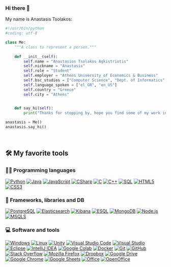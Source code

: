 ### Hi there 👋

My name is Anastasis Tsolakos:



```python
#!/usr/bin/python
#coding: utf-8

class Me:
	"""A class to represent a person."""
    
	def __init__(self):
		self.name = "Anastasios Tsolakos Agkistriotis"
		self.nickname = "Anastasis"
		self.role = "Student"
		self.employer = "Athens University of Economics & Business"
		self.bsc_studies = ["Computer Science", "Dept. of Informatics", "Athens University Of Economics & Business"]
		self.language_spoken = ["el_GR", "en_US"]
		self.country = "Greece"
		self.city = "Athens"
        

	def say_hi(self):
		print("Thanks for stopping by, hope you find some of my work interesting! Sincerely, ", self.nickname, ".", sep = "")

anastasis = Me()
anastasis.say_hi()
```

<br>

## 🛠️ My favorite tools

### 👨‍💻 Programming languages

<p>
    <a href="https://github.com/search?q=user%3Aanastasiostsolakos+language%3Apython"><img alt="Python" src="https://img.shields.io/badge/Python-3476ab.svg?logo=python&logoColor=ffd542"></a>
    <a href="https://github.com/search?q=user%3Aanastasiostsolakos+language%3Ajava"><img alt="Java" src="https://img.shields.io/badge/Java-orange.svg?logo=java&logoColor=white"></a>
    <a href="https://github.com/search?q=user%3Aanastasiostsolakos+language%3Ajavascript"><img alt="JavaScript" src="https://img.shields.io/badge/JavaScript-F7DF1E.svg?logo=javascript&logoColor=white"></a>
    <a href="https://github.com/search?q=user%3Aanastasiostsolakos+language%3Acsharp"><img alt="CSharp" src="https://img.shields.io/badge/C%20Sharp-239120.svg?logo=c-sharp&logoColor=white"></a>
    <a href="https://github.com/search?q=user%3Aanastasiostsolakos+language%3Ac"><img alt="C" src="https://img.shields.io/badge/C-A8B9CC.svg?logo=c&logoColor=white"></a>
    <a href="https://github.com/search?q=user%3Aanastasiostsolakos+language%3Ac_cpp"><img alt="C++" src="https://img.shields.io/badge/C++-00599C.svg?logo=cplusplus&logoColor=white"></a>
    <a href="https://github.com/search?q=user%3Aanastasiostsolakos+language%3Asql"><img alt="SQL" src="https://custom-icon-badges.herokuapp.com/badge/SQL-025E8C.svg?logo=database&logoColor=white"></a>
    <a href="https://github.com/search?q=user%3Aanastasiostsolakos+language%3Ahtml5"><img alt="HTML5" src="https://img.shields.io/badge/HTML5-E34F26.svg?logo=html5&logoColor=white"></a>
    <a href="https://github.com/search?q=user%3Aanastasiostsolakos+language%3Acss3"><img alt="CSS3" src="https://img.shields.io/badge/CSS3-1572B6.svg?logo=css3&logoColor=white"></a>
</p>

### 🧰 Frameworks, libraries and DB

<p>
    <a href="https://www.postgresql.org/"><img alt="PostgreSQL" src ="https://img.shields.io/badge/PostgreSQL-316192.svg?logo=postgresql&logoColor=white"></a>
    <a href="https://www.elastic.co/"><img alt="Elasticsearch" src="https://img.shields.io/badge/Elasticsearch-5ea4fd.svg?logo=Elasticsearch&logoColor=yellow"></a>
    <a href="https://www.elastic.co/kibana"><img alt="Kibana" src="https://img.shields.io/badge/Kibana-ff47e0.svg?logo=Kibana&logoColor=teal"></a>
    <a href="https://www.elastic.co/guide/en/elasticsearch/reference/current/esql.html"><img alt="ESQL" src="https://img.shields.io/badge/ES%7CQL-47c4ff.svg?logo=Elasticsearch&logoColor=pink"></a>
    <a href="https://www.mongodb.com/"><img alt="MongoDB" src="https://img.shields.io/badge/MongoDB-47A248.svg?logo=mongodb&logoColor=white"></a>
    <a href="https://nodejs.org/en/"><img alt="Node.js" src="https://img.shields.io/badge/Node.js-339933.svg?logo=nodedotjs&logoColor=white"></a>
    <a href="https://www.microsoft.com/en-us/sql-server/"><img alt="MSQLS" src="https://img.shields.io/badge/Microsoft%20SQL%20Server-CC2927.svg?logo=microsoft-sql-server&logoColor=black"></a>

### 💻 Software and tools

<p>
   <a href="https://www.microsoft.com/en-us/windows"><img alt="Windows" src="https://img.shields.io/badge/Windows-0078D6.svg?logo=windows&logoColor=white"></a>
   <a href="https://www.linux.org/"><img alt="Linux" src="https://img.shields.io/badge/Linux-black.svg?logo=linux&logoColor=white"></a>
   <a href="https://unity.com/"><img alt="Unity" src="https://img.shields.io/badge/Unity-FFFFFF.svg?logo=unity&logoColor=black"></a>
   <a href="https://code.visualstudio.com/"><img alt="Visual Studio Code" src="https://img.shields.io/badge/Visual%20Studio%20Code-4db3f3.svg?logo=visual-studio-code&logoColor=white"></a>
   <a href="https://visualstudio.microsoft.com/"><img alt="Visual Studio" src="https://img.shields.io/badge/Visual%20Studio-5C2D91.svg?logo=visual-studio&logoColor=white"></a>
   <a href="https://www.eclipse.org/"><img alt="Eclipse" src="https://img.shields.io/badge/Eclipse%20IDE-2C2255.svg?logo=eclipseide&logoColor=white"></a>
   <a href="https://www.jetbrains.com/idea/"><img alt="IntelliJ IDEA" src="https://img.shields.io/badge/IntelliJ%20IDEA-000000.svg?logo=intellijidea&logoColor=white"></a>
   <a href="https://colab.research.google.com/?utm_source=scs-index"><img alt="Google Colab" src="https://img.shields.io/badge/Google%20Colab-black.svg?logo=google%20colab&logoColor=ffd936"></a>
   <a href="https://www.docker.com/"><img alt="Docker" src="https://img.shields.io/badge/Docker-2496ed.svg?logo=docker&logoColor=white"></a>
   <a href="https://git-scm.com/"><img alt="Git" src="https://img.shields.io/badge/Git-F05033.svg?logo=git&logoColor=white"></a>
   <a href="https://github.com/"><img alt="GitHub" src="https://img.shields.io/badge/GitHub-181717.svg?logo=github&logoColor=white"></a>
   <a href="https://stackoverflow.com/"><img alt="Stack Overflow" src="https://img.shields.io/badge/-Stack%20Overflow-FE7A16?logo=stack-overflow&logoColor=white"></a>
   <a href="https://www.mozilla.org/en-US/firefox/new/"><img alt="Mozilla Firefox" src="https://img.shields.io/badge/Mozilla%20Firefox-FF7139.svg?logo=firefoxbrowser&logoColor=white"></a>
   <a href="https://www.dropbox.com/"><img alt="Dropbox" src="https://img.shields.io/badge/Dropbox-0061FF.svg?logo=dropbox&logoColor=white"></a>
   <a href="https://www.google.com/drive/"><img alt="Google Drive" src="https://img.shields.io/badge/Google%20Drive-4285F4.svg?logo=googledrive&logoColor=white"></a>
   <a href="https://www.google.com/intl/en_us/chrome/"><img alt="Google Chrome" src="https://img.shields.io/badge/Google%20Chrome-4285F4.svg?logo=google%20chrome&logoColor=red"></a>
   <a href="https://www.google.com/sheets/about/"><img alt="Google Sheets" src="https://img.shields.io/badge/Google%20Sheets-34A853.svg?logo=google%20sheets&logoColor=white"></a>
   <a href="https://www.office.com/"><img alt="Office" src="https://img.shields.io/badge/Microsoft%20Office-D83B01.svg?logo=microsoftoffice&logoColor=white"></a>
   <a href="https://www.openoffice.org/"><img alt="OpenOffice" src="https://img.shields.io/badge/Apache%20OpenOffice-0E85CD.svg?logo=apacheopenoffice&logoColor=white"></a>
   
</p>


<br>
